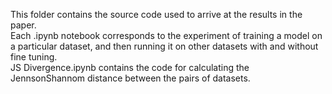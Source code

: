 This folder contains the source code used to arrive at the results in the paper. <br />
Each .ipynb notebook corresponds to the experiment of training a model on a particular dataset, and then running it on other datasets with and without fine tuning. <br />
JS Divergence.ipynb contains the code for calculating the JennsonShannom distance between the pairs of datasets. <br />
